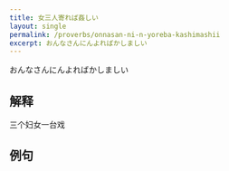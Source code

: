 ```yaml
---
title: 女三人寄れば姦しい
layout: single
permalink: /proverbs/onnasan-ni-n-yoreba-kashimashii
excerpt: おんなさんにんよればかしましい
---
```


おんなさんにんよればかしましい

## 解释

三个妇女一台戏

## 例句

